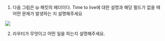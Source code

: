 1. 다음 그림은 ip 패킷의 헤더이다. Time to live에 대한 설명과 해당 필드가 없을 때 어떤 문제가 발생하는 지 설명해주세요

<img src="https://user-images.githubusercontent.com/62232531/196219918-140ebcc7-2227-42f6-a797-bdcb2f053504.png">

2. 라우터가 무엇이고 어떤 일을 하는지 설명해주세요.
